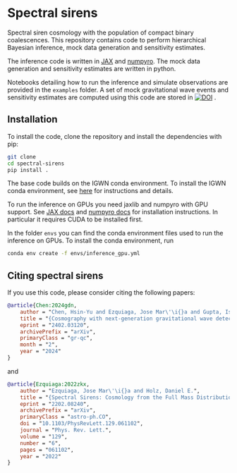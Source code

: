 # Spectral sirens

Spectral siren cosmology with the population of compact binary coalescences. This repository contains code to perform hierarchical Bayesian inference, mock data generation and sensitivity estimates.

The inference code is written in [JAX](https://github.com/google/jax) and [numpyro](https://num.pyro.ai). The mock data generation and sensitivity estimates are written in python.

Notebooks detailing how to run the inference and simulate observations are provided in the `examples` folder. A set of mock gravitational wave events and sensitivity estimates are computed using this code are stored in [![DOI](https://zenodo.org/badge/DOI/10.5281/zenodo.10655745.svg)](https://doi.org/10.5281/zenodo.10655745)
.

## Installation

To install the code, clone the repository and install the dependencies with pip:

```bash
git clone
cd spectral-sirens
pip install .
```

The base code builds on the IGWN conda environment. To install the IGWN conda environment, see [here](https://computing.docs.ligo.org/conda/environments/igwn/) for instructions and details.

To run the inference on GPUs you need jaxlib and numpyro with GPU support. See [JAX docs](https://github.com/google/jax#pip-installation-gpu-cuda) and [numpyro docs](https://num.pyro.ai/en/latest/getting_started.html) for installation instructions. In particular it requires CUDA to be installed first.

In the folder `envs` you can find the conda environment files used to run the inference on GPUs. To install the conda environment, run

```bash
conda env create -f envs/inference_gpu.yml
```

## Citing spectral sirens

If you use this code, please consider citing the following papers:

```bibtex
@article{Chen:2024gdn,
    author = "Chen, Hsin-Yu and Ezquiaga, Jose Mar\'\i{}a and Gupta, Ish",
    title = "{Cosmography with next-generation gravitational wave detectors}",
    eprint = "2402.03120",
    archivePrefix = "arXiv",
    primaryClass = "gr-qc",
    month = "2",
    year = "2024"
}
```

and
    
```bibtex
@article{Ezquiaga:2022zkx,
    author = "Ezquiaga, Jose Mar\'\i{}a and Holz, Daniel E.",
    title = "{Spectral Sirens: Cosmology from the Full Mass Distribution of Compact Binaries}",
    eprint = "2202.08240",
    archivePrefix = "arXiv",
    primaryClass = "astro-ph.CO",
    doi = "10.1103/PhysRevLett.129.061102",
    journal = "Phys. Rev. Lett.",
    volume = "129",
    number = "6",
    pages = "061102",
    year = "2022"
}
```
